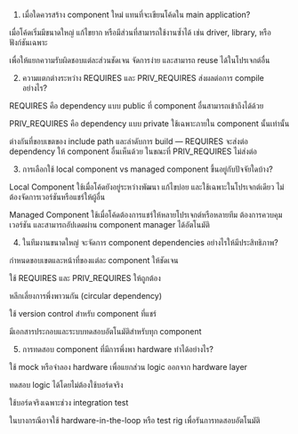 1. เมื่อใดควรสร้าง component ใหม่ แทนที่จะเขียนโค้ดใน main application?

  เมื่อโค้ดเริ่มมีขนาดใหญ่ แก้ไขยาก หรือมีส่วนที่สามารถใช้งานซ้ำได้ เช่น driver, library, หรือฟังก์ชันเฉพาะ

  เพื่อให้แยกความรับผิดชอบแต่ละส่วนชัดเจน จัดการง่าย และสามารถ reuse ได้ในโปรเจกต์อื่น

2. ความแตกต่างระหว่าง REQUIRES และ PRIV_REQUIRES ส่งผลต่อการ compile อย่างไร?

  REQUIRES คือ dependency แบบ public ที่ component อื่นสามารถเข้าถึงได้ด้วย

  PRIV_REQUIRES คือ dependency แบบ private ใช้เฉพาะภายใน component นั้นเท่านั้น

  ต่างกันที่ขอบเขตของ include path และลำดับการ build — REQUIRES จะส่งต่อ dependency ให้ component อื่นเห็นด้วย ในขณะที่ PRIV_REQUIRES ไม่ส่งต่อ

3. การเลือกใช้ local component vs managed component ขึ้นอยู่กับปัจจัยใดบ้าง?

  Local Component
  ใช้เมื่อโค้ดยังอยู่ระหว่างพัฒนา แก้ไขบ่อย และใช้เฉพาะในโปรเจกต์เดียว ไม่ต้องจัดการเวอร์ชันหรือแชร์ให้ผู้อื่น

  Managed Component
  ใช้เมื่อโค้ดต้องการแชร์ให้หลายโปรเจกต์หรือหลายทีม ต้องการควบคุมเวอร์ชัน และสามารถอัปเดตผ่าน component manager ได้อัตโนมัติ

4. ในทีมงานขนาดใหญ่ จะจัดการ component dependencies อย่างไรให้มีประสิทธิภาพ?

  กำหนดขอบเขตและหน้าที่ของแต่ละ component ให้ชัดเจน

  ใช้ REQUIRES และ PRIV_REQUIRES ให้ถูกต้อง

  หลีกเลี่ยงการพึ่งพาวนกัน (circular dependency)

  ใช้ version control สำหรับ component ที่แชร์

  มีเอกสารประกอบและระบบทดสอบอัตโนมัติสำหรับทุก component

5. การทดสอบ component ที่มีการพึ่งพา hardware ทำได้อย่างไร?

  ใช้ mock หรือจำลอง hardware เพื่อแยกส่วน logic ออกจาก hardware layer

  ทดสอบ logic ได้โดยไม่ต้องใช้บอร์ดจริง

  ใช้บอร์ดจริงเฉพาะช่วง integration test

  ในบางกรณีอาจใช้ hardware-in-the-loop หรือ test rig เพื่อรันการทดสอบอัตโนมัติ
